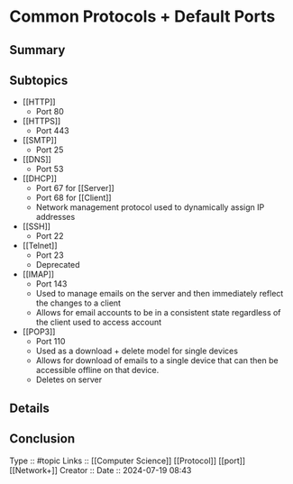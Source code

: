 # Common Protocols + Default Ports

## Summary

## Subtopics

- [[HTTP]]
	- Port 80
- [[HTTPS]]
	- Port 443
- [[SMTP]]
	- Port 25
- [[DNS]]
	- Port 53
- [[DHCP]]
	- Port 67 for [[Server]]
	- Port 68 for [[Client]]
	- Network management protocol used to dynamically assign IP addresses
- [[SSH]]
	- Port 22
- [[Telnet]]
	- Port 23
	- Deprecated
- [[IMAP]]
	- Port 143
	- Used to manage emails on the  server and then immediately reflect the changes to a client
	- Allows for email accounts to be in a consistent state regardless of the client used to access account
- [[POP3]]
	- Port 110
	- Used as a download + delete model for single devices
	- Allows for download of emails to a single device that can then be accessible offline on that device. 
	- Deletes on server

## Details

## Conclusion


Type :: #topic
Links :: [[Computer Science]] [[Protocol]] [[port]] [[Network+]]
Creator ::
Date ::  2024-07-19 08:43